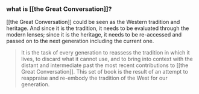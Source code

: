 ### what is [[the Great Conversation]]?

[[the Great Conversation]] could be seen as the Western tradition and heritage. And since it is the tradition, it needs to be evaluated through the modern lenses; since it is the heritage, it needs to be re-accessed and passed on to the next generation including the current one.

> It is the task of every generation to reassess the tradition in which it lives, to discard what it cannot use, and to bring into context with the distant and intermediate past the most recent contributions to [[the Great Conversation]]. This set of book is the result of an attempt to reappraise and re-embody the tradition of the West for our generation.
